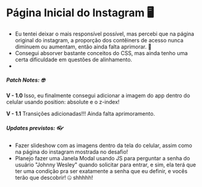 # Página Inicial do Instagram :desktop_computer:

- Eu tentei deixar o mais responsível possível, mas percebi que na página original do instagram, a proporção dos contêiners de acesso nunca diminuem ou aumentam, então ainda falta aprimorar. :thinking: 
- Consegui absorver bastante conceitos do CSS, mas ainda tenho uma certa dificuldade em questões de alinhamento.
- 

##### Patch Notes: :nerd_face:

**V - 1.0** Isso, eu finalmente consegui adicionar a imagem do app dentro do celular usando position: absolute e o z-index!

**V - 1.1** Transições adicionadas!!! Ainda falta aprimoramento.



##### Updates previstos: :eyeglasses:

- Fazer slideshow com as imagens dentro da tela do celular, assim como na página do instagram mostrada no desafio!
- Planejo fazer uma Janela Modal usando JS para perguntar a senha do usuário "Johnny Wesley" quando solicitar para entrar, e sim, ela terá que ter uma condição pra ser exatamente a senha que eu definir, e vocês terão que descobrir! :zipper_mouth_face: shhhhh!


